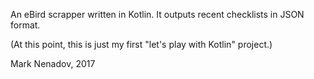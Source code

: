 An eBird scrapper written in Kotlin. It outputs recent checklists in JSON format.

(At this point, this is just my first "let's play with Kotlin" project.)

Mark Nenadov, 2017
